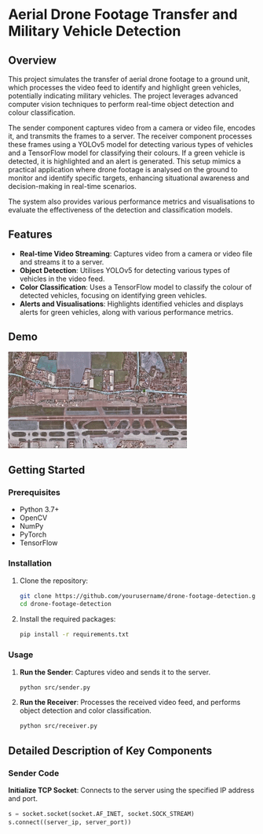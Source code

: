 # Aerial Drone Footage Transfer and Military Vehicle Detection

## Overview

This project simulates the transfer of aerial drone footage to a ground unit, which processes the video feed to identify and highlight green vehicles, potentially indicating military vehicles. The project leverages advanced computer vision techniques to perform real-time object detection and colour classification.

The sender component captures video from a camera or video file, encodes it, and transmits the frames to a server. The receiver component processes these frames using a YOLOv5 model for detecting various types of vehicles and a TensorFlow model for classifying their colours. If a green vehicle is detected, it is highlighted and an alert is generated. This setup mimics a practical application where drone footage is analysed on the ground to monitor and identify specific targets, enhancing situational awareness and decision-making in real-time scenarios.

The system also provides various performance metrics and visualisations to evaluate the effectiveness of the detection and classification models.

## Features

- **Real-time Video Streaming**: Captures video from a camera or video file and streams it to a server.
- **Object Detection**: Utilises YOLOv5 for detecting various types of vehicles in the video feed.
- **Color Classification**: Uses a TensorFlow model to classify the colour of detected vehicles, focusing on identifying green vehicles.
- **Alerts and Visualisations**: Highlights identified vehicles and displays alerts for green vehicles, along with various performance metrics.

## Demo

![Demo GIF](demo/test.gif)

## Getting Started

### Prerequisites

- Python 3.7+
- OpenCV
- NumPy
- PyTorch
- TensorFlow

### Installation

1. Clone the repository:
    ```sh
    git clone https://github.com/yourusername/drone-footage-detection.git
    cd drone-footage-detection
    ```

2. Install the required packages:
    ```sh
    pip install -r requirements.txt
    ```

### Usage

1. **Run the Sender**: Captures video and sends it to the server.
    ```sh
    python src/sender.py
    ```

2. **Run the Receiver**: Processes the received video feed, and performs object detection and color classification.
    ```sh
    python src/receiver.py
    ```

## Detailed Description of Key Components

### Sender Code

**Initialize TCP Socket**: Connects to the server using the specified IP address and port.
```python
s = socket.socket(socket.AF_INET, socket.SOCK_STREAM)
s.connect((server_ip, server_port))
